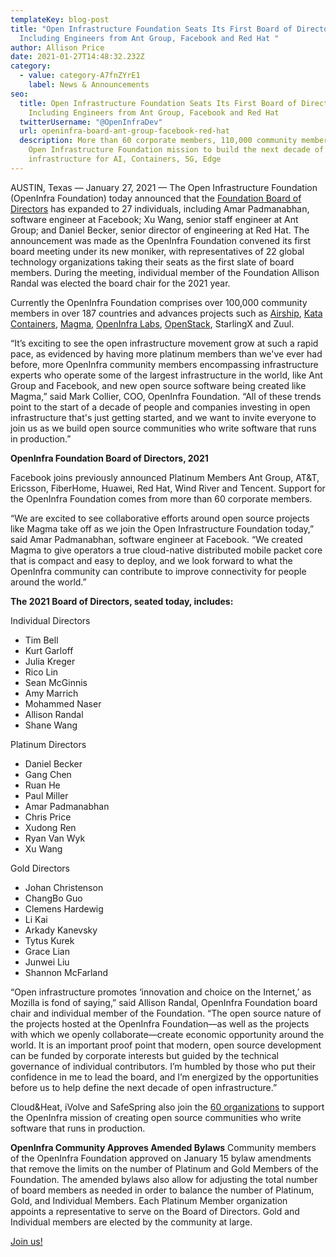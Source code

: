 ```yaml
---
templateKey: blog-post
title: "Open Infrastructure Foundation Seats Its First Board of Directors,
  Including Engineers from Ant Group, Facebook and Red Hat "
author: Allison Price
date: 2021-01-27T14:48:32.232Z
category:
  - value: category-A7fnZYrE1
    label: News & Announcements
seo:
  title: Open Infrastructure Foundation Seats Its First Board of Directors,
    Including Engineers from Ant Group, Facebook and Red Hat
  twitterUsername: "@OpenInfraDev"
  url: openinfra-board-ant-group-facebook-red-hat
  description: More than 60 corporate members, 110,000 community members support
    Open Infrastructure Foundation mission to build the next decade of
    infrastructure for AI, Containers, 5G, Edge
---
```

AUSTIN, Texas — January 27, 2021 — The Open Infrastructure Foundation (OpenInfra Foundation) today announced that the [Foundation Board of Directors](https://openinfra.dev/about/board/) has expanded to 27 individuals, including Amar Padmanabhan, software engineer at Facebook; Xu Wang, senior staff engineer at Ant Group; and Daniel Becker, senior director of engineering at Red Hat. The announcement was made as the OpenInfra Foundation convened its first board meeting under its new moniker, with representatives of 22 global technology organizations taking their seats as the first slate of board members. During the meeting, individual member of the Foundation Allison Randal was elected the board chair for the 2021 year.

Currently the OpenInfra Foundation comprises over 100,000 community members in over 187 countries and advances projects such as [Airship](airshipit.org), [Kata Containers](katacontainers.io), [Magma](magmacore.org), [OpenInfra Labs](openinfralabs.org), [OpenStack](openstack.org), StarlingX and Zuul. 

“It’s exciting to see the open infrastructure movement grow at such a rapid pace, as evidenced by having more platinum members than we've ever had before, more OpenInfra community members encompassing infrastructure experts who operate some of the largest infrastructure in the world, like Ant Group and Facebook, and new open source software being created like Magma,” said Mark Collier, COO, OpenInfra Foundation. “All of these trends point to the start of a decade of people and companies investing in open infrastructure that's just getting started, and we want to invite everyone to join us as we build open source communities who write software that runs in production.”

**OpenInfra Foundation Board of Directors, 2021**

Facebook joins previously announced Platinum Members Ant Group, AT&T, Ericsson, FiberHome, Huawei, Red Hat, Wind River and Tencent. Support for the OpenInfra Foundation comes from more than 60 corporate members. 

“We are excited to see collaborative efforts around open source projects like Magma take off as we join the Open Infrastructure Foundation today,” said Amar Padmanabhan, software engineer at Facebook. “We created Magma to give operators a true cloud-native distributed mobile packet core that is compact and easy to deploy, and we look forward to what the OpenInfra community can contribute to improve connectivity for people around the world.”

**The 2021 Board of Directors, seated today, includes:**

Individual Directors

* Tim Bell 
* Kurt Garloff 
* Julia Kreger
* Rico Lin
* Sean McGinnis 
* Amy Marrich 
* Mohammed Naser 
* Allison Randal 
* Shane Wang 

Platinum Directors

* Daniel Becker 
* Gang Chen 
* Ruan He 
* Paul Miller 
* Amar Padmanabhan 
* Chris Price
* Xudong Ren
* Ryan Van Wyk
* Xu Wang

Gold Directors

* Johan Christenson
* ChangBo Guo 
* Clemens Hardewig 
* Li Kai
* Arkady Kanevsky 
* Tytus Kurek 
* Grace Lian 
* Junwei Liu
* Shannon McFarland 

“Open infrastructure promotes ‘innovation and choice on the Internet,’ as Mozilla is fond of saying,” said Allison Randal, OpenInfra Foundation board chair and individual member of the Foundation. “The open source nature of the projects hosted at the OpenInfra Foundation—as well as the projects with which we openly collaborate—create economic opportunity around the world. It is an important proof point that modern, open source development can be funded by corporate interests but guided by the technical governance of individual contributors. I’m humbled by those who put their confidence in me to lead the board, and I’m energized by the opportunities before us to help define the next decade of open infrastructure.”

Cloud&Heat, iVolve and SafeSpring also join the [60 organizations](https://openinfra.dev/companies/) to support the OpenInfra mission of creating open source communities who write software that runs in production. 

**OpenInfra Community Approves Amended Bylaws** 
Community members of the OpenInfra Foundation approved on January 15 bylaw amendments that remove the limits on the number of Platinum and Gold Members of the Foundation. The amended bylaws also allow for adjusting the total number of board members as needed in order to balance the number of Platinum, Gold, and Individual Members. Each Platinum Member organization appoints a representative to serve on the Board of Directors. Gold and Individual members are elected by the community at large.

[Join us!](https://openinfra.dev/join)